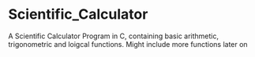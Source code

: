 # Scientific_Calculator
A Scientific Calculator Program in C, containing basic arithmetic, trigonometric and loigcal functions. Might include more functions later on
